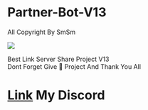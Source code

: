 # Partner-Bot-V13
All Copyright By SmSm

<img src = "https://cdn.discordapp.com/attachments/1035559001687076985/1055805111068278804/EDEAB721-C472-41FC-A562-6C4433EF4FAF.jpg"></div>

Best Link Server Share Project V13  
Dont Forget Give 🌟 Project And Thank You All











# [Link](https://discord.gg/WbSrp8HUZJ) My Discord 
